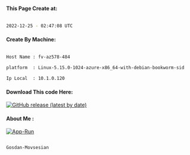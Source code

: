 
   
#### This Page Create at:

```bash

2022-12-25 - 02:47:08 UTC

```

#### Create By Machine:

```bash

Host Name : fv-az578-484

platform  : Linux-5.15.0-1024-azure-x86_64-with-debian-bookworm-sid

Ip Local  : 10.1.0.120

```
#### Download This code Here:

[![GitHub release (latest by date)](https://img.shields.io/github/v/release/Gosdan-Movsesian/Gosdan?style=for-the-badge&label=Download)](https://github.com/Gosdan-Movsesian/Gosdan/releases) 

</p> 

#### About Me :

[![App-Run](https://github.com/Gosdan-Movsesian/Gosdan/actions/workflows/App-Run.yml/badge.svg)](https://github.com/Gosdan-Movsesian/Gosdan/actions/workflows/App-Run.yml)

```bash

Gosdan-Movsesian

```

